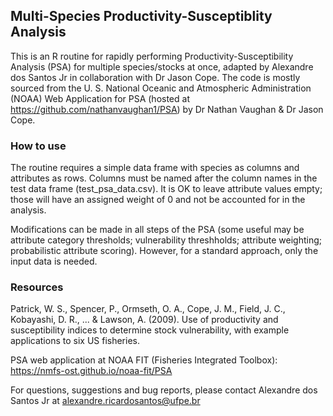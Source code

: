 ## Multi-Species Productivity-Susceptiblity Analysis 

This is an R routine for rapidly performing Productivity-Susceptibility Analysis (PSA) for multiple species/stocks at once, adapted by Alexandre dos Santos Jr in collaboration with Dr Jason Cope. The code is mostly sourced from the U. S. National Oceanic and Atmospheric Administration (NOAA) Web Application for PSA (hosted at https://github.com/nathanvaughan1/PSA) by Dr Nathan Vaughan & Dr Jason Cope. 

### How to use

The routine requires a simple data frame with species as columns and attributes as rows. Columns must be named after the column names in the test data frame (test_psa_data.csv). It is OK to leave attribute values empty; those will have an assigned weight of 0 and not be accounted for in the analysis.

Modifications can be made in all steps of the PSA (some useful may be attribute category thresholds; vulnerability threshholds; attribute weighting; probabilistic attribute scoring). However, for a standard approach, only the input data is needed.

### Resources
Patrick, W. S., Spencer, P., Ormseth, O. A., Cope, J. M., Field, J. C., Kobayashi, D. R., ... & Lawson, A. (2009). Use of productivity and susceptibility indices to determine stock vulnerability, with example applications to six US fisheries.

PSA web application at NOAA FIT (Fisheries Integrated Toolbox): https://nmfs-ost.github.io/noaa-fit/PSA


For questions, suggestions and bug reports, please contact Alexandre dos Santos Jr at alexandre.ricardosantos@ufpe.br

